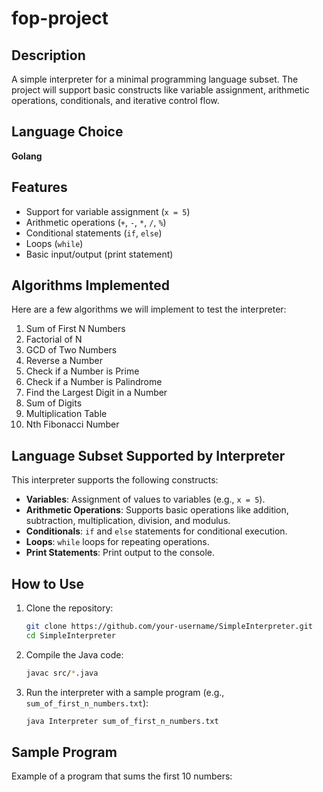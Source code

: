 # fop-project

## Description
A simple interpreter for a minimal programming language subset. The project will support basic constructs like variable assignment, arithmetic operations, conditionals, and iterative control flow.

## Language Choice
**Golang**

## Features
- Support for variable assignment (`x = 5`)
- Arithmetic operations (`+`, `-`, `*`, `/`, `%`)
- Conditional statements (`if`, `else`)
- Loops (`while`)
- Basic input/output (print statement)

## Algorithms Implemented
Here are a few algorithms we will implement to test the interpreter:
1. Sum of First N Numbers
2. Factorial of N
3. GCD of Two Numbers
4. Reverse a Number
5. Check if a Number is Prime
6. Check if a Number is Palindrome
7. Find the Largest Digit in a Number
8. Sum of Digits
9. Multiplication Table
10. Nth Fibonacci Number

## Language Subset Supported by Interpreter
This interpreter supports the following constructs:
- **Variables**: Assignment of values to variables (e.g., `x = 5`).
- **Arithmetic Operations**: Supports basic operations like addition, subtraction, multiplication, division, and modulus.
- **Conditionals**: `if` and `else` statements for conditional execution.
- **Loops**: `while` loops for repeating operations.
- **Print Statements**: Print output to the console.

## How to Use
1. Clone the repository:
    ```bash
    git clone https://github.com/your-username/SimpleInterpreter.git
    cd SimpleInterpreter
    ```
2. Compile the Java code:
    ```bash
    javac src/*.java
    ```
3. Run the interpreter with a sample program (e.g., `sum_of_first_n_numbers.txt`):
    ```bash
    java Interpreter sum_of_first_n_numbers.txt
    ```

## Sample Program

Example of a program that sums the first 10 numbers:

